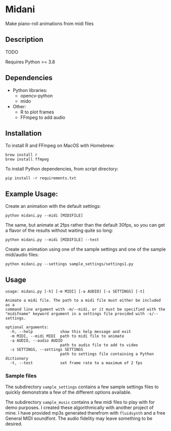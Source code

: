 # Midani

Make piano-roll animations from midi files

## Description

TODO

Requires Python >= 3.8

## Dependencies

- Python libraries:
    - opencv-python
    - mido
- Other:
    - R to plot frames
    - FFmpeg to add audio

## Installation

To install R and FFmpeg on MacOS with Homebrew:

```
brew install r
brew install ffmpeg
```

To install Python dependencies, from script directory:

```
pip install -r requirements.txt
```

## Example Usage:

Create an animation with the default settings:

`python midani.py --midi [MIDIFILE]`

The same, but animate at 2fps rather than the default 30fps, so you can get a flavor of the results without waiting quite so long:

`python midani.py --midi [MIDIFILE] --test`

Create an animation using one of the sample settings and one of the sample midi/audio files:

`python midani.py --settings sample_settings/settings1.py`

## Usage

```
usage: midani.py [-h] [-m MIDI] [-a AUDIO] [-s SETTINGS] [-t]

Animate a midi file. The path to a midi file must either be included as a
command line argument with -m/--midi, or it must be specified with the
"midifname" keyword argument in a settings file provided with -s/--settings.

optional arguments:
  -h, --help            show this help message and exit
  -m MIDI, --midi MIDI  path to midi file to animate
  -a AUDIO, --audio AUDIO
                        path to audio file to add to video
  -s SETTINGS, --settings SETTINGS
                        path to settings file containing a Python dictionary
  -t, --test            set frame rate to a maximum of 2 fps
```

### Sample files

The subdirectory `sample_settings` contains a few sample settings files to quickly demonstrate a few of the different options available.

The subdirectory `sample_music` contains a few midi files to play with for demo purposes. I created these algorithmically with another project of mine. I have provided mp3s generated therefrom with `fluidsynth` and a free General MIDI soundfont. The audio fidelity may leave something to be desired.
